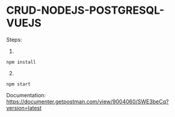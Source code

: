 # CRUD-NODEJS-POSTGRESQL-VUEJS
 
 Steps:
 
 1.
 ````
 npm install
 ````
 
 2.
 
  ````
 npm start
 ````
Documentation: https://documenter.getpostman.com/view/9004060/SWE3beCq?version=latest
